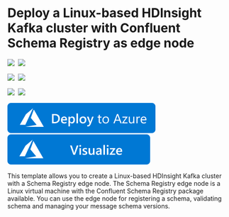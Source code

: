 # Deploy a Linux-based HDInsight Kafka cluster with Confluent Schema Registry as edge node

<IMG SRC="https://azurequickstartsservice.blob.core.windows.net/badges/101-hdinsight-kafka-with-edge-schema-registry/PublicLastTestDate.svg" />&nbsp;
<IMG SRC="https://azurequickstartsservice.blob.core.windows.net/badges/101-hdinsight-kafka-with-edge-schema-registry/PublicDeployment.svg" />&nbsp;

<IMG SRC="https://azurequickstartsservice.blob.core.windows.net/badges/101-hdinsight-kafka-with-edge-schema-registry/FairfaxLastTestDate.svg" />&nbsp;
<IMG SRC="https://azurequickstartsservice.blob.core.windows.net/badges/101-hdinsight-kafka-with-edge-schema-registry/FairfaxDeployment.svg" />&nbsp;

<IMG SRC="https://azurequickstartsservice.blob.core.windows.net/badges/101-hdinsight-kafka-with-edge-schema-registry/BestPracticeResult.svg" />&nbsp;
<IMG SRC="https://azurequickstartsservice.blob.core.windows.net/badges/101-hdinsight-kafka-with-edge-schema-registry/CredScanResult.svg" />&nbsp;

<a href="https://portal.azure.com/#create/Microsoft.Template/uri/https%3A%2F%2Fraw.githubusercontent.com%2FAzure%2Fazure-quickstart-templates%2Fmaster%2F101-hdinsight-kafka-with-edge-schema-registry%2Fazuredeploy.json" target="_blank">
<img src="https://raw.githubusercontent.com/Azure/azure-quickstart-templates/master/1-CONTRIBUTION-GUIDE/images/deploytoazure.svg?sanitize=true"/>
</a>
<a href="http://armviz.io/#/?load=https%3A%2F%2Fraw.githubusercontent.com%2FAzure%2Fazure-quickstart-templates%2Fmaster%2F101-hdinsight-kafka-with-edge-schema-registry%2Fazuredeploy.json" target="_blank">
<img src="https://raw.githubusercontent.com/Azure/azure-quickstart-templates/master/1-CONTRIBUTION-GUIDE/images/visualizebutton.svg?sanitize=true"/>
</a>

This template allows you to create a Linux-based HDInsight Kafka cluster with a
Schema Registry edge node. The Schema Registry edge node is a Linux virtual
machine with the Confluent Schema Registry package available. You can use the
edge node for registering a schema, validating schema and managing your message
schema versions.


